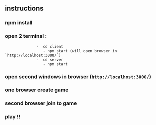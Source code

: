## instructions
### npm install  
### open 2 terminal :       
                  -  cd client  
                     - npm start (will open browser in `http://localhost:3000/`)
                  -  cd server  
                     - npm start       
### open second windows in browser (`http://localhost:3000/`)  
### one browser create game    
### second browser join to game  
### play !!
